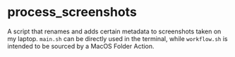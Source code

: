 # process_screenshots

A script that renames and adds certain metadata to screenshots taken on my
laptop. `main.sh` can be directly used in the terminal, while `workflow.sh` is
intended to be sourced by a MacOS Folder Action.
